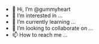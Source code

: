 - 👋 Hi, I’m @gummyheart
- 👀 I’m interested in ...
- 🌱 I’m currently learning ...
- 💞️ I’m looking to collaborate on ...
- 📫 How to reach me ...

<!---
gummyheart/gummyheart is a ✨ special ✨ repository because its `README.md` (this file) appears on your GitHub profile.
You can click the Preview link to take a look at your changes.
--->
